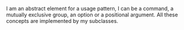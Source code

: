 I am an abstract element for a usage pattern, I can be a command, a mutually exclusive group, an option or a positional argument. All these concepts are implemented by my subclasses.